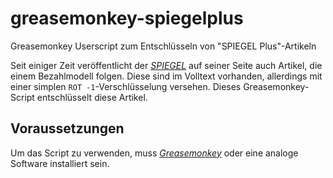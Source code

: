 # greasemonkey-spiegelplus

Greasemonkey Userscript zum Entschlüsseln von "SPIEGEL Plus"-Artikeln

Seit einiger Zeit veröffentlicht der *[SPIEGEL](http://www.spiegel.de)* auf seiner Seite auch Artikel, die einem Bezahlmodell folgen. Diese sind im Volltext vorhanden, allerdings mit einer simplen `ROT -1`-Verschlüsselung versehen. Dieses Greasemonkey-Script entschlüsselt diese Artikel.

## Voraussetzungen

Um das Script zu verwenden, muss *[Greasemonkey](https://addons.mozilla.org/en-US/firefox/addon/greasemonkey/)* oder eine analoge Software installiert sein.
